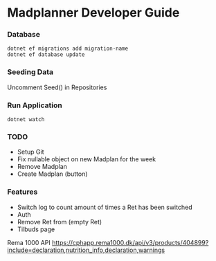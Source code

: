 # Madplanner Developer Guide

### Database 
    dotnet ef migrations add migration-name
    dotnet ef database update 

### Seeding Data
Uncomment Seed() in Repositories

### Run Application
    dotnet watch

### TODO
 - Setup Git
 - Fix nullable object on new Madplan for the week
 - Remove Madplan
 - Create Madplan (button)

### Features
 - Switch log to count amount of times a Ret has been switched
 - Auth
 - Remove Ret from (empty Ret)
 - Tilbuds page

Rema 1000 API
https://cphapp.rema1000.dk/api/v3/products/404899?include=declaration,nutrition_info,declaration,warnings
